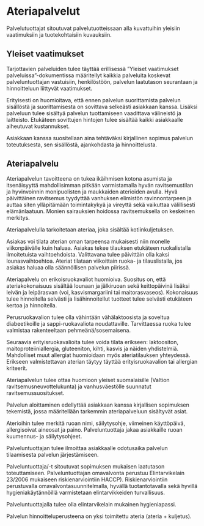 # Ateriapalvelut 
Palvelutuottajat sitoutuvat palvelutuotteissaan alla kuvattuihin yleisiin vaatimuksiin ja tuotekohtaisiin kuvauksiin.


## Yleiset vaatimukset

Tarjottavien palveluiden tulee täyttää erillisessä ”Yleiset vaatimukset palveluissa”-dokumentissa määritellyt kaikkia palveluita koskevat palveluntuottajan vastuisiin, henkilöstöön, palvelun laatutason seurantaan ja hinnoitteluun liittyvät vaatimukset.

Erityisesti on huomioitava, että ennen palvelun suorittamista palvelun sisällöstä ja suorittamisesta on sovittava selkeästi asiakkaan kanssa. Lisäksi palveluun tulee sisältyä palvelun tuottamiseen vaadittava välineistö ja laitteisto. Etukäteen sovittujen hintojen tulee sisältää kaikki asiakkaalle aiheutuvat kustannukset.

Asiakkaan kanssa suositellaan aina tehtäväksi kirjallinen sopimus palvelun toteutuksesta, sen sisällöstä, ajankohdasta ja hinnoittelusta.

## Ateriapalvelu

Ateriapalvelun tavoitteena on tukea ikäihmisen kotona asumista ja itsenäisyyttä mahdollisimman pitkään varmistamalla hyvän ravitsemustilan ja hyvinvoinnin monipuolisten ja maukkaiden aterioiden avulla. Hyvä päivittäinen ravitsemus tyydyttää vanhuksen elimistön ravinnontarpeen ja auttaa siten ylläpitämään toimintakykyä ja vireyttä sekä vaikuttaa välillisesti elämänlaatuun. Monien sairauksien hoidossa ravitsemuksella on keskeinen merkitys.

Ateriapalvelulla tarkoitetaan ateriaa, joka sisältää kotiinkuljetuksen.

Asiakas voi tilata aterian oman tarpeensa mukaisesti niin monelle viikonpäivälle kuin haluaa. Asiakas tekee tilauksen etukäteen ruokalistalla ilmoitetuista vaihtoehdoista. Valittavana tulee päivittäin olla kaksi lounasvaihtoehtoa. Ateriat tilataan viikoittain ruoka- ja tilauslistalla, jos asiakas haluaa olla säännöllisen palvelun piirissä.

Ateriapalvelu on erikoisruokavaliot huomioiva. Suositus on, että ateriakokonaisuus sisältää lounaan ja jälkiruoan sekä keittopäivinä lisäksi leivän ja leipärasvan (voi, kasvismargariini tai maitorasvaseos). Kokonaisuus tulee hinnoitella selvästi ja lisähinnoitellut tuotteet tulee selvästi etukäteen kertoa ja hinnoitella.

Perusruokavalion tulee olla vähintään vähälaktoosista ja soveltua diabeetikoille ja sappi-ruokavaliota noudattaville. Tarvittaessa ruoka tulee valmistaa rakenteeltaan pehmeänä/sosemaisena.

Seuraavia erityisruokavalioita tulee voida tilata erikseen: laktoositon, maitoproteiiniallergia, gluteeniton, kihti, kasvis ja näiden yhdistelmiä. Mahdolliset muut allergiat huomioidaan myös ateriatilauksen yhteydessä. Erikseen valmistettavan aterian täytyy täyttää erityisruokavalion tai allergian kriteerit.

Ateriapalvelun tulee ottaa huomioon yleiset suomalaisille (Valtion ravitsemusneuvottelukunta) ja vanhusväestölle suunnatut ravitsemussuositukset.

Palvelun aloittaminen edellyttää asiakkaan kanssa kirjallisen sopimuksen tekemistä, jossa määritellään tarkemmin ateriapalveluun sisältyvät asiat.

Aterioihin tulee merkitä ruoan nimi, säilytysohje, viimeinen käyttöpäivä, allergisoivat aineosat ja paino. Palveluntuottaja jakaa asiakkaille ruoan kuumennus- ja säilytysohjeet.

Palveluntuottajan tulee ilmoittaa asiakkaalle odotusaika palvelun tilaamisesta palvelun järjestämiseen.

Palveluntuottaja/-t sitoutuvat sopimuksen mukaisen laatutason toteuttamiseen. Palveluntuottajan omavalvonta perustuu Elintarvikelain 23/2006 mukaiseen riskienarviointiin HACCP). Riskienarviointiin perustuvalla omavalvontasuunnitelmalla, hyvällä tuotantotavalla sekä hyvillä hygieniakäytännöillä varmistetaan elintarvikkeiden turvallisuus.

Palveluntuottajalla tulee olla elintarvikelain mukainen hygieniapassi.

Palvelun hinnoitteluperusteena on yksi toimitettu ateria (ateria + kuljetus).
